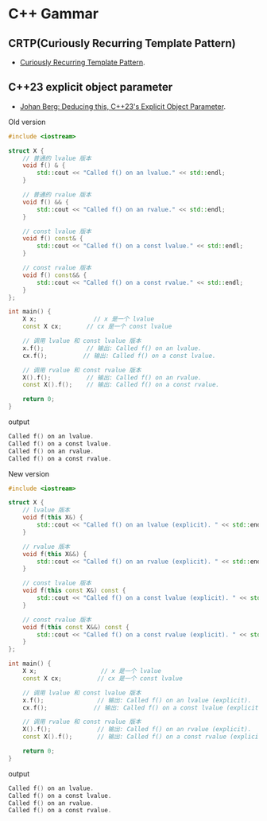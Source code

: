 # C++ Gammar

## CRTP(Curiously Recurring Template Pattern)

-  [Curiously Recurring Template Pattern](https://en.cppreference.com/w/cpp/language/crtp/).

## C++23 explicit object parameter

-  [Johan Berg: Deducing this, C++23's Explicit Object Parameter](https://www.youtube.com/watch?v=78JQq52A0b0/).

Old version
```cpp
#include <iostream>  

struct X {  
    // 普通的 lvalue 版本  
    void f() & {  
        std::cout << "Called f() on an lvalue." << std::endl;  
    }  

    // 普通的 rvalue 版本  
    void f() && {  
        std::cout << "Called f() on an rvalue." << std::endl;  
    }  

    // const lvalue 版本  
    void f() const& {  
        std::cout << "Called f() on a const lvalue." << std::endl;  
    }  

    // const rvalue 版本  
    void f() const&& {  
        std::cout << "Called f() on a const rvalue." << std::endl;  
    }  
};  

int main() {  
    X x;                // x 是一个 lvalue  
    const X cx;       // cx 是一个 const lvalue  

    // 调用 lvalue 和 const lvalue 版本  
    x.f();            // 输出: Called f() on an lvalue.  
    cx.f();          // 输出: Called f() on a const lvalue.  

    // 调用 rvalue 和 const rvalue 版本  
    X().f();          // 输出: Called f() on an rvalue.  
    const X().f();    // 输出: Called f() on a const rvalue.  

    return 0;  
}  
```

output
```powershell
Called f() on an lvalue.
Called f() on a const lvalue.
Called f() on an rvalue.
Called f() on a const rvalue.
```

New version
```cpp
#include <iostream>  

struct X {  
    // lvalue 版本  
    void f(this X&) {  
        std::cout << "Called f() on an lvalue (explicit). " << std::endl;  
    }  

    // rvalue 版本  
    void f(this X&&) {  
        std::cout << "Called f() on an rvalue (explicit). " << std::endl;  
    }  

    // const lvalue 版本  
    void f(this const X&) const {  
        std::cout << "Called f() on a const lvalue (explicit). " << std::endl;  
    }  

    // const rvalue 版本  
    void f(this const X&&) const {  
        std::cout << "Called f() on a const rvalue (explicit). " << std::endl;  
    }  
};  

int main() {  
    X x;                  // x 是一个 lvalue  
    const X cx;          // cx 是一个 const lvalue  

    // 调用 lvalue 和 const lvalue 版本  
    x.f();               // 输出: Called f() on an lvalue (explicit).  
    cx.f();             // 输出: Called f() on a const lvalue (explicit).  

    // 调用 rvalue 和 const rvalue 版本  
    X().f();             // 输出: Called f() on an rvalue (explicit).  
    const X().f();       // 输出: Called f() on a const rvalue (explicit).  

    return 0;  
}
```

output
```powershell
Called f() on an lvalue.
Called f() on a const lvalue.
Called f() on an rvalue.
Called f() on a const rvalue.
```


